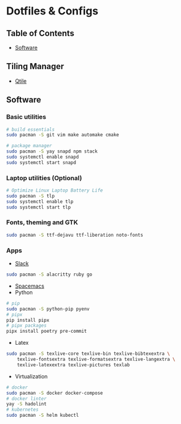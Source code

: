 # Dotfiles & Configs

## Table of Contents
- [Software](#software)


## Tiling Manager
- [Qtile](.config/qtile/README.md)

## Software
### Basic utilities
```sh
# build essentials
sudo pacman -S git vim make automake cmake

# package manager
sudo pacman -S yay snapd npm stack
sudo systemctl enable snapd
sudo systemctl start snapd
```

### Laptop utilities (Optional)
```sh
# Optimize Linux Laptop Battery Life
sudo pacman -S tlp
sudo systemctl enable tlp
sudo systemctl start tlp
```

### Fonts, theming and GTK

```sh
sudo pacman -S ttf-dejavu ttf-liberation noto-fonts
```
### Apps
- [Slack](https://snapcraft.io/slack)

```sh
sudo pacman -S alacritty ruby go
```
- [Spacemacs](docs/spacemacs.md)
- Python
```sh
# pip
sudo pacman -S python-pip pyenv
# pipx
pip install pipx
# pipx packages
pipx install poetry pre-commit
```
- Latex
```sh
sudo pacman -S texlive-core texlive-bin texlive-bibtexextra \
    texlive-fontsextra texlive-formatsextra texlive-langextra \
    texlive-latexextra texlive-pictures texlab
```
- Virtualization
```sh
# docker
sudo pacman -S docker docker-compose
# docker linter
yay -S hadolint
# kubernetes
sudo pacman -S helm kubectl
```
